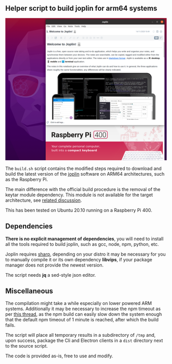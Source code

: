 ## Helper script to build joplin for arm64 systems

![](joplin.png)

The `build.sh` script contains the modified steps required to download and build
the latest version of the [joplin](https://github.com/laurent22/joplin)
software on ARM64 architectures, such as the Raspberry Pi.

The main difference with the official build procedure is the removal of the
keytar module dependency. This module is not available for the target
architecture, see [related discussion](https://github.com/laurent22/joplin/issues/3711).

This has been tested on Ubuntu 20.10 running on a Raspberry Pi 400.

## Dependencies

**There is no explicit management of dependencies**, you will need to install
all the tools required to build joplin, such as gcc, node, npm, python, etc.

Joplin requires [sharp](https://sharp.pixelplumbing.com/), depending on your distro it may be necessary for you to manually compile it or its own dependency **libvips**, if your package manager does not provide the newest version.

The script needs **jq** a sed-style json editor.

## Miscellaneous

The compilation might take a while especially on lower powered ARM systems.
Additionally it may be necessary to increase the npm timeout as per [this thread](https://stackoverflow.com/questions/51434006/how-to-fix-timeout-for-packages-on-npm-install), as the npm build can easily slow down the system enough that the default npm timeout of 1 minute is reached, after which the build fails.

The script will place all temporary results in a subdirectory of `/tmp` and, upon
success, package the Cli and Electron clients in a `dist` directory next to the
source script.

The code is provided as-is, free to use and modify.
